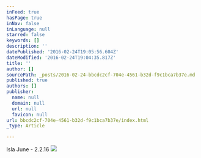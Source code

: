 ```yaml
---
inFeed: true
hasPage: true
inNav: false
inLanguage: null
starred: false
keywords: []
description: ''
datePublished: '2016-02-24T19:05:56.604Z'
dateModified: '2016-02-24T19:04:35.817Z'
title: ''
author: []
sourcePath: _posts/2016-02-24-bbcdc2cf-704e-4561-b32d-f9c1bca7b37e.md
published: true
authors: []
publisher:
  name: null
  domain: null
  url: null
  favicon: null
url: bbcdc2cf-704e-4561-b32d-f9c1bca7b37e/index.html
_type: Article

---
```

Isla June - 2.2.16
![](https://the-grid-user-content.s3-us-west-2.amazonaws.com/4ab2f432-ffbb-4017-bacb-f910f03fc2bc.jpg)